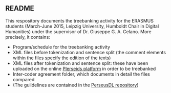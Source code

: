 ## README

This respository documents the treebanking activity for the ERASMUS students 
(March-June 2015, Leipzig University, Humboldt Chair in Digital Humanities) under the supervisor of Dr. Giuseppe G. A. Celano. More precisely, it contains:

* Program/schedule for the treebanking activity
* XML files before tokenization and sentence split (the comment elements within the files specify the edition of the texts)
* XML files after tokenization and sentence split: these have been uploaded on the online <a href="http://sosol.perseids.org/sosol/" target="_blank">Plerseids platform</a> in order to be treebanked
* Inter-coder agreement folder, which documents in detail the files compared
* (The guildelines are contained in the <a href="https://github.com/PerseusDL/treebank_data/tree/master/AGDT2/guidelines" target="_blank">PerseusDL repository</a>)

